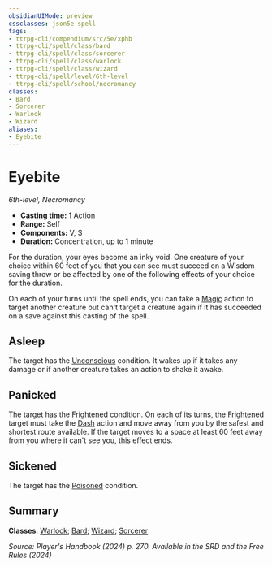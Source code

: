 ```yaml
---
obsidianUIMode: preview
cssclasses: json5e-spell
tags:
- ttrpg-cli/compendium/src/5e/xphb
- ttrpg-cli/spell/class/bard
- ttrpg-cli/spell/class/sorcerer
- ttrpg-cli/spell/class/warlock
- ttrpg-cli/spell/class/wizard
- ttrpg-cli/spell/level/6th-level
- ttrpg-cli/spell/school/necromancy
classes:
- Bard
- Sorcerer
- Warlock
- Wizard
aliases:
- Eyebite
---
```

# Eyebite
*6th-level, Necromancy*  


- **Casting time:** 1 Action
- **Range:** Self
- **Components:** V, S
- **Duration:** Concentration, up to 1 minute

For the duration, your eyes become an inky void. One creature of your choice within 60 feet of you that you can see must succeed on a Wisdom saving throw or be affected by one of the following effects of your choice for the duration.

On each of your turns until the spell ends, you can take a [Magic](Інструменти%20ДМ/CLI/rules/actions.md#Magic) action to target another creature but can't target a creature again if it has succeeded on a save against this casting of the spell.

## Asleep

The target has the [Unconscious](Інструменти%20ДМ/CLI/rules/conditions.md#Unconscious) condition. It wakes up if it takes any damage or if another creature takes an action to shake it awake.

## Panicked

The target has the [Frightened](Інструменти%20ДМ/CLI/rules/conditions.md#Frightened) condition. On each of its turns, the [Frightened](Інструменти%20ДМ/CLI/rules/conditions.md#Frightened) target must take the [Dash](Інструменти%20ДМ/CLI/rules/actions.md#Dash) action and move away from you by the safest and shortest route available. If the target moves to a space at least 60 feet away from you where it can't see you, this effect ends.

## Sickened

The target has the [Poisoned](Інструменти%20ДМ/CLI/rules/conditions.md#Poisoned) condition.

## Summary

**Classes**: [Warlock](Інструменти%20ДМ/CLI/lists/list-spells-classes-warlock.md); [Bard](Інструменти%20ДМ/CLI/lists/list-spells-classes-bard.md); [Wizard](Інструменти%20ДМ/CLI/lists/list-spells-classes-wizard.md); [Sorcerer](Інструменти%20ДМ/CLI/lists/list-spells-classes-sorcerer.md)

*Source: Player's Handbook (2024) p. 270. Available in the <span title='Systems Reference Document (5.2)'>SRD</span> and the Free Rules (2024)*